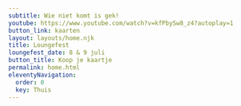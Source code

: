```yaml
---
subtitle: Wie niet komt is gek!
youtube: https://www.youtube.com/watch?v=kfPbySw8_z4?autoplay=1
button_link: kaarten
layout: layouts/home.njk
title: Loungefest
loungefest_date: 8 & 9 juli
button_title: Koop je kaartje
permalink: home.html
eleventyNavigation:
  order: 0
  key: Thuis
---
```


